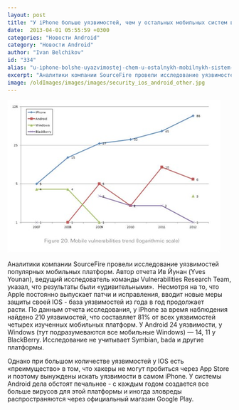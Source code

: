 ```yaml
---
layout: post
title: "У iPhone больше уязвимостей, чем у остальных мобильных систем вместе взятых"
date:  2013-04-01 05:55:59 +0300
categories: "Новости Android"
category: "Новости Android"
author: "Ivan Belchikov"
id: "334"
alias: "u-iphone-bolshe-uyazvimostej-chem-u-ostalnykh-mobilnykh-sistem-vmeste-vzyatykh"
excerpt: "Аналитики компании SourceFire провели исследование уязвимостей популярных мобильных платформ. Автор отчета Ив Йунан (Yves Younan), ведущий исследователь команды Vulnerabilities Research Team, указал, что результаты были «удивительными». "
image: /oldImages/images/images/security_ios_android_other.jpg
---
```

<img src="/oldImages/images/images/security_ios_android_other.jpg" alt="Уязвимости мобильных систем" >

Аналитики компании SourceFire провели исследование уязвимостей популярных мобильных платформ. Автор отчета Ив Йунан (Yves Younan), ведущий исследователь команды Vulnerabilities Research Team, указал, что результаты были «удивительными». 
Несмотря на то, что Apple постоянно выпускает патчи и исправления, вводит новые меры защиты своей IOS - база уязвимостей из года в год продолжает расти. По данным отчета исследования, у iPhone за время наблюдения найдено 210 уязвимостей, что составляет 81% от всех уязвимостей четырех изученных мобильных платформ. У Android 24 уязвимости, у Windows (тут подразумеваются все мобильные Windows) — 14, 11 у BlackBerry. Исследование не учитывает Symbian, bada и другие платформы. 

Однако при большом количестве уязвимостей у IOS есть «преимущество» в том, что хакеры не могут пробиться через App Store и поэтому вынуждены искать уязвимости в самом iPhone. У системы Android дела обстоят печальнее - с каждым годом создается все больше вирусов для этой платформы и иногда зловреды распространяются через официальный магазин Google Play.
